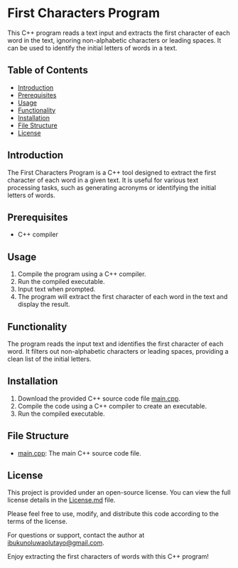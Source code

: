 # First Characters Program

This C++ program reads a text input and extracts the first character of each word in the text, ignoring non-alphabetic characters or leading spaces. It can be used to identify the initial letters of words in a text.

## Table of Contents
- [Introduction](#introduction)
- [Prerequisites](#prerequisites)
- [Usage](#usage)
- [Functionality](#functionality)
- [Installation](#installation)
- [File Structure](#file-structure)
- [License](#license)

## Introduction<a name="introduction"></a>
The First Characters Program is a C++ tool designed to extract the first character of each word in a given text. It is useful for various text processing tasks, such as generating acronyms or identifying the initial letters of words.

## Prerequisites<a name="prerequisites"></a>
- C++ compiler

## Usage<a name="usage"></a>
1. Compile the program using a C++ compiler.
2. Run the compiled executable.
3. Input text when prompted.
4. The program will extract the first character of each word in the text and display the result.

## Functionality<a name="functionality"></a>
The program reads the input text and identifies the first character of each word. It filters out non-alphabetic characters or leading spaces, providing a clean list of the initial letters.

## Installation<a name="installation"></a>
1. Download the provided C++ source code file [main.cpp](main.cpp).
2. Compile the code using a C++ compiler to create an executable.
3. Run the compiled executable.

## File Structure<a name="file-structure"></a>
- [main.cpp](main.cpp): The main C++ source code file.

## License<a name="license"></a>
This project is provided under an open-source license. You can view the full license details in the [License.md](../../License.md) file.

Please feel free to use, modify, and distribute this code according to the terms of the license.

For questions or support, contact the author at [ibukunoluwaolutayo@gmail.com](mailto:ibukunoluwaolutayo@gmail.com).

Enjoy extracting the first characters of words with this C++ program!
